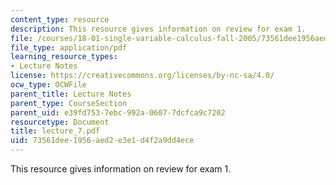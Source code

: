 ```yaml
---
content_type: resource
description: This resource gives information on review for exam 1.
file: /courses/18-01-single-variable-calculus-fall-2005/73561dee1956aed2e3e1d4f2a9dd4ece_lecture_7.pdf
file_type: application/pdf
learning_resource_types:
- Lecture Notes
license: https://creativecommons.org/licenses/by-nc-sa/4.0/
ocw_type: OCWFile
parent_title: Lecture Notes
parent_type: CourseSection
parent_uid: e39fd753-7ebc-992a-0607-7dcfca9c7202
resourcetype: Document
title: lecture_7.pdf
uid: 73561dee-1956-aed2-e3e1-d4f2a9dd4ece
---
```

This resource gives information on review for exam 1.